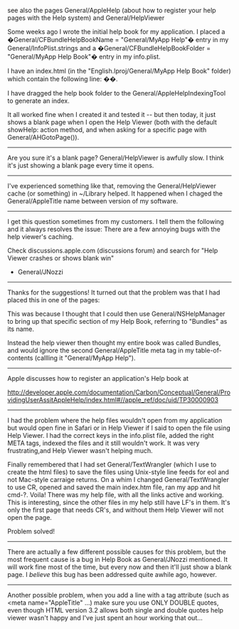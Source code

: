  see also the pages General/AppleHelp (about how to register your help pages with the Help system) and General/HelpViewer

Some weeks ago I wrote the initial help book for my application. I placed a �General/CFBundleHelpBookName = "General/MyApp Help"� entry in my General/InfoPlist.strings and a �General/CFBundleHelpBookFolder = "General/MyApp Help Book"� entry in my info.plist.

I have an index.html (in the "English.lproj/General/MyApp Help Book" folder) which contain the following line: �<meta name="General/AppleTitle" content="General/MyApp Help">�.

I have dragged the help book folder to the General/AppleHelpIndexingTool to generate an index.

It all worked fine when I created it and tested it -- but then today, it just shows a blank page when I open the Help Viewer (both with the default showHelp: action method, and when asking for a specific page with General/AHGotoPage()).

----

Are you sure it's a blank page? General/HelpViewer is awfully slow. I think it's just showing a blank page every time it opens.

----

I've experienced something like that, removing the General/HelpViewer cache (or something) in ~/Library helped. It happened when I chaged the General/AppleTitle name between version of my software.

----

I get this question sometimes from my customers. I tell them the following and it always resolves the issue: There are a few annoying bugs with the help viewer's caching.

Check discussions.apple.com (discussions forum) and search for "Help Viewer crashes or shows blank win"

 - General/JNozzi

----

Thanks for the suggestions! It turned out that the problem was that I had placed this in one of the pages:
    
<meta name="General/AppleTitle" content="Bundles">


This was because I thought that I could then use General/NSHelpManager to bring up that specific section of my Help Book, referring to "Bundles" as its name.

Instead the help viewer then thought my entire book was called Bundles, and would ignore the second General/AppleTitle meta tag in my table-of-contents (callling it "General/MyApp Help").

----

Apple discusses how to register an application's Help book at 

http://developer.apple.com/documentation/Carbon/Conceptual/General/ProvidingUserAssitAppleHelp/index.html#//apple_ref/doc/uid/TP30000903

----

I had the problem where the help files wouldn't open from my application but would open fine in Safari or in Help Viewer if I said to open the file using Help Viewer. I had the correct keys in the info.plist file, added the right META tags, indexed the files and it still wouldn't work. It was very frustrating,and Help Viewer wasn't helping much.

Finally remembered that I had set General/TextWrangler (which I use to create the html files) to save the files using Unix-style line feeds for eol and not Mac-style carraige returns. On a whim I changed General/TextWrangler to use CR, opened and saved the main index.htm file, ran my app and hit cmd-?. Voila! There was my help file, with all the links active and working. This is interesting, since the other files in my help still have LF's in them. It's only the first page that needs CR's, and without them Help Viewer will not open the page.

Problem solved!

----

There are actually a few different possible causes for this problem, but the most frequent cause is a bug in Help Book as General/JNozzi mentioned. It will work fine most of the time, but every now and then it'll just show a blank page. I *believe* this bug has been addressed quite awhile ago, however.

----

Another possible problem, when you add a line with a tag attribute (such as <meta name="A<nowiki/>ppleTitle" ...) make sure you use ONLY DOUBLE quotes, even though HTML version 3.2 allows both single and double quotes help viewer wasn't happy and I've just spent an hour working that out...